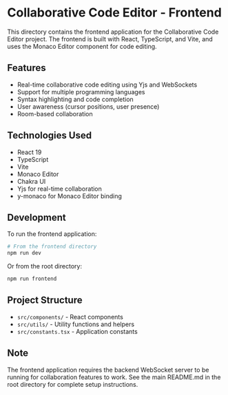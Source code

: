 # Collaborative Code Editor - Frontend

This directory contains the frontend application for the Collaborative Code Editor project. The frontend is built with React, TypeScript, and Vite, and uses the Monaco Editor component for code editing.

## Features

- Real-time collaborative code editing using Yjs and WebSockets
- Support for multiple programming languages
- Syntax highlighting and code completion
- User awareness (cursor positions, user presence)
- Room-based collaboration

## Technologies Used

- React 19
- TypeScript
- Vite
- Monaco Editor
- Chakra UI
- Yjs for real-time collaboration
- y-monaco for Monaco Editor binding

## Development

To run the frontend application:

```bash
# From the frontend directory
npm run dev
```

Or from the root directory:

```bash
npm run frontend
```

## Project Structure

- `src/components/` - React components
- `src/utils/` - Utility functions and helpers
- `src/constants.tsx` - Application constants

## Note

The frontend application requires the backend WebSocket server to be running for collaboration features to work. See the main README.md in the root directory for complete setup instructions.
